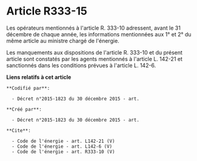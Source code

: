 # Article R333-15

Les opérateurs mentionnés à l'article R. 333-10 adressent, avant le 31 décembre de chaque année, les informations mentionnées
aux 1° et 2° du même article au ministre chargé de l'énergie. 

Les manquements aux dispositions de l'article R. 333-10 et du présent article sont constatés par les agents mentionnés à
l'article L. 142-21 et sanctionnés dans les conditions prévues à l'article L. 142-6.

**Liens relatifs à cet article**

	**Codifié par**:

	  - Décret n°2015-1823 du 30 décembre 2015 - art.

	**Créé par**:

	  - Décret n°2015-1823 du 30 décembre 2015 - art.

	**Cite**:

	  - Code de l'énergie - art. L142-21 (V)
	  - Code de l'énergie - art. L142-6 (V)
	  - Code de l'énergie - art. R333-10 (V)
